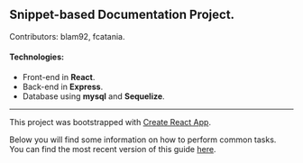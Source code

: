 ## Snippet-based Documentation Project.
Contributors: blam92, fcatania.

#### Technologies:

* Front-end in **React**.
* Back-end in **Express**.
* Database using **mysql** and **Sequelize**.


----
This project was bootstrapped with [Create React App](https://github.com/facebookincubator/create-react-app).

Below you will find some information on how to perform common tasks.<br>
You can find the most recent version of this guide [here](https://github.com/facebookincubator/create-react-app/blob/master/packages/react-scripts/template/README.md).

